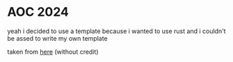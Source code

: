 # AOC 2024
yeah i decided to use a template because i wanted to use rust and i couldn't be assed to write my own template

taken from [here](https://github.com/fspoettel/advent-of-code-rust) (without credit)
